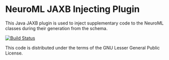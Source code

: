 NeuroML JAXB Injecting Plugin
=============================

This Java JAXB plugin is used to inject supplementary code to the NeuroML 
classes during their generation from the schema.

[![Build Status](https://travis-ci.org/NeuroML/org.neuroml.model.injectingplugin.png?branch=master)](https://travis-ci.org/NeuroML/org.neuroml.model.injectingplugin)

This code is distributed under the terms of the GNU Lesser General Public License.
